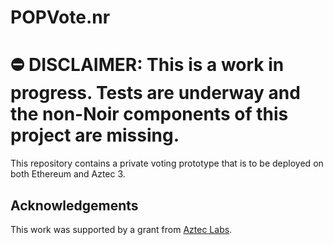# POPVote.nr

# ⛔ DISCLAIMER: This is a work in progress. Tests are underway and the non-Noir components of this project are missing.

This repository contains a private voting prototype that is to be deployed on both Ethereum and Aztec 3.

## Acknowledgements
This work was supported by a grant from [Aztec Labs](https://aztec.network).
